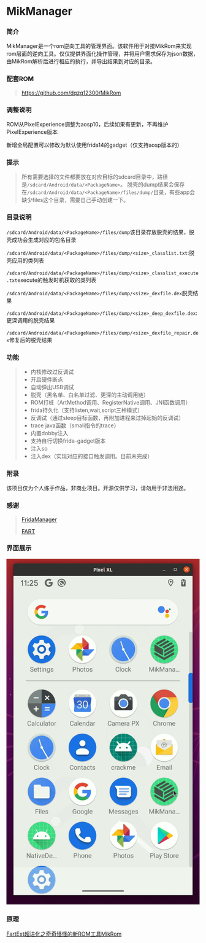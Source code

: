# MikManager
### 简介

MikManager是一个rom逆向工具的管理界面。该软件用于对接MikRom来实现rom层面的逆向工具。仅仅提供界面化操作管理，并将用户需求保存为json数据，由MikRom解析后进行相应的执行，并导出结果到对应的目录。

### 配套ROM
> https://github.com/dqzg12300/MikRom

### 调整说明

ROM从PixelExperience调整为aosp10，后续如果有更新，不再维护PixelExperience版本

新增全局配置可以修改为默认使用frida14的gadget（仅支持aosp版本的）

### 提示
> 所有需要选择的文件都要放在对应目标的sdcard目录中，路径是`/sdcard/Android/data/<PackageName>`。
> 脱壳的dump结果会保存在`/sdcard/Android/data/<PackageName>/files/dump/`目录，有些app会缺少files这个目录，需要自己手动创建一下。

### 目录说明

`/sdcard/Android/data/<PackageName>/files/dump`该目录存放脱壳的结果，脱壳成功会生成对应的包名目录

`/sdcard/Android/data/<PackageName>/files/dump/<size>_classlist.txt`:脱壳应用的类列表

`/sdcard/Android/data/<PackageName>/files/dump/<size>_classlist_execute.txt`execute的触发时机获取的类列表

`/sdcard/Android/data/<PackageName>/files/dump/<size>_dexfile.dex`脱壳结果

`/sdcard/Android/data/<PackageName>/files/dump/<size>_deep_dexfile.dex`:更深调用的脱壳结果

`/sdcard/Android/data/<PackageName>/files/dump/<size>_dexfile_repair.dex`修复后的脱壳结果

### 功能

> * 内核修改过反调试
> * 开启硬件断点
> * 自动弹出USB调试
> * 脱壳（黑名单、白名单过滤、更深的主动调用链）
> * ROM打桩（ArtMethod调用、RegisterNative调用、JNI函数调用）
> * frida持久化（支持listen,wait,script三种模式）
> * 反调试（通过sleep目标函数，再附加进程来过掉起始的反调试）
> * trace java函数（smali指令的trace）
> * 内置dobby注入
> * 支持自行切换frida-gadget版本
> * 注入so
> * 注入dex（实现对应的接口触发调用。目前未完成）

### 附录

该项目仅为个人练手作品，非商业项目。开源仅供学习，请勿用于非法用途。

### 感谢

> [FridaManager](https://github.com/hanbinglengyue/FridaManager)
>
> [FART](https://github.com/hanbinglengyue/FART)

### 界面展示

![](./mikmanager.gif)

### 原理
[FartExt超进化之奇奇怪怪的新ROM工具MikRom](https://bbs.pediy.com/thread-271358.htm)